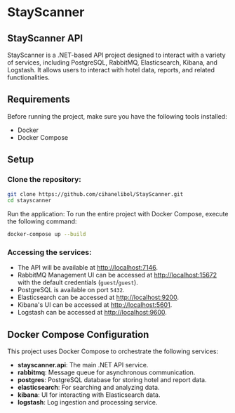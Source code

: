 # StayScanner

## StayScanner API

StayScanner is a .NET-based API project designed to interact with a variety of services, including PostgreSQL, RabbitMQ, Elasticsearch, Kibana, and Logstash. It allows users to interact with hotel data, reports, and related functionalities.

## Requirements

Before running the project, make sure you have the following tools installed:

- Docker
- Docker Compose

## Setup

### Clone the repository:

```bash
git clone https://github.com/cihanelibol/StayScanner.git
cd stayscanner
```

Run the application:
To run the entire project with Docker Compose, execute the following command:

```bash
docker-compose up --build
```

### Accessing the services:

- The API will be available at [http://localhost:7146](http://localhost:7146).
- RabbitMQ Management UI can be accessed at [http://localhost:15672](http://localhost:15672) with the default credentials (`guest`/`guest`).
- PostgreSQL is available on port `5432`.
- Elasticsearch can be accessed at [http://localhost:9200](http://localhost:9200).
- Kibana's UI can be accessed at [http://localhost:5601](http://localhost:5601).
- Logstash can be accessed at [http://localhost:9600](http://localhost:9600).


## Docker Compose Configuration

This project uses Docker Compose to orchestrate the following services:

- **stayscanner.api**: The main .NET API service.
- **rabbitmq**: Message queue for asynchronous communication.
- **postgres**: PostgreSQL database for storing hotel and report data.
- **elasticsearch**: For searching and analyzing data.
- **kibana**: UI for interacting with Elasticsearch data.
- **logstash**: Log ingestion and processing service.


